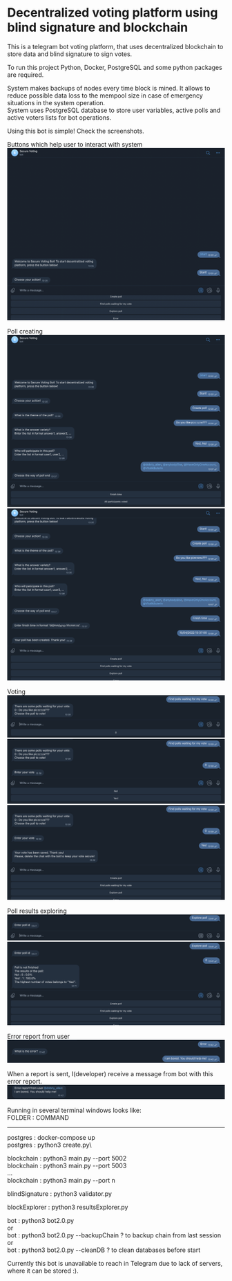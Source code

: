 # Decentralized voting platform using blind signature and blockchain

This is a telegram bot voting platform, that uses decentralized blockchain to store data and blind signature to sign votes.

To run this project Python, Docker, PostgreSQL and some python packages are required.

System makes backups of nodes every time block is mined. It allows to reduce possible data loss to the mempool size in case of emergency situations in the system operation.\
System uses PostgreSQL database to store user variables, active polls and active voters lists for bot operations.

Using this bot is simple! Check the screenshots.

Buttons which help user to interact with system
![1](/pics/1.png "")

Poll creating
![2](/pics/2.png "")
![3](/pics/3.png "")

Voting
![4](/pics/4.png "")
![5](/pics/5.png "")
![6](/pics/6.png "")

Poll results exploring
![7](/pics/7.png "")
![8](/pics/8.png "")

Error report from user
![9](/pics/9.png "")

When a report is sent, I(developer) receive a message from bot with this error report.
![10](/pics/10.png "")


Running in several terminal windows looks like:\
FOLDER : COMMAND
________________
postgres			  : docker-compose up\
postgres		 	  : python3 create.py\

blockchain			: python3 main.py --port 5002\
blockchain			: python3 main.py --port 5003\
...\
blockchain			: python3 main.py --port n

blindSignature  : python3 validator.py

blockExplorer		: python3 resultsExplorer.py

bot					    : python3 bot2.0.py\
or \
bot		    			: python3 bot2.0.py --backupChain 		? to backup chain from last session\
or\
bot				    	: python3 bot2.0.py --cleanDB     		? to clean databases before start

Currently this bot is unavailable to reach in Telegram due to lack of servers, where it can be stored :). 
